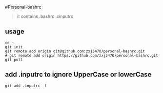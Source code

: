 #Personal-bashrc
> it contains .bashrc .xinputrc

## usage
```
cd ~ 
git init
git remote add origin git@github.com:zxj5470/personal-bashrc.git
# git remote add origin https://github.com/zxj5470/personal-bashrc.git
git pull 
```



## add .inputrc to ignore UpperCase or lowerCase
```
git add .inputrc -f
```